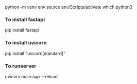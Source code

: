 python -m venv env
source env/Scripts/activate
which python3

### To install fastapi
pip install fastapi

### To install uvicorn
pip install "uvicorn[standard]"

### To runserver
uvicorn main:app --reload